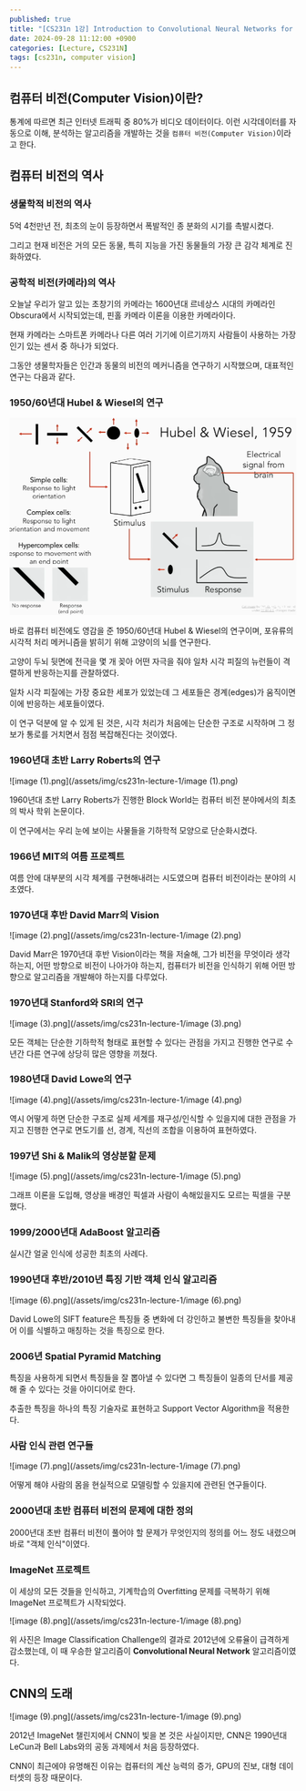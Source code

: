```yaml
---
published: true
title: "[CS231n 1강] Introduction to Convolutional Neural Networks for Visual Recognition"
date: 2024-09-28 11:12:00 +0900
categories: [Lecture, CS231N]
tags: [cs231n, computer vision]
---
```


## 컴퓨터 비전(Computer Vision)이란?

통계에 따르면 최근 인터넷 트래픽 중 80%가 비디오 데이터이다. 이런 시각데이터를 자동으로 이해, 분석하는 알고리즘을 개발하는 것을 `컴퓨터 비전(Computer Vision)`이라고 한다.

## 컴퓨터 비전의 역사

### 생물학적 비전의 역사

5억 4천만년 전, 최초의 눈이 등장하면서 폭발적인 종 분화의 시기를 촉발시켰다.

그리고 현재 비전은 거의 모든 동물, 특히 지능을 가진 동물들의 가장 큰 감각 체계로 진화하였다.

### 공학적 비전(카메라)의 역사

오늘날 우리가 알고 있는 초창기의 카메라는 1600년대 르네상스 시대의 카메라인 Obscura에서 시작되었는데, 핀홀 카메라 이론을 이용한 카메라이다.

현재 카메라는 스마트폰 카메라나 다른 여러 기기에 이르기까지 사람들이 사용하는 가장 인기 있는 센서 중 하나가 되었다.

그동안 생물학자들은 인간과 동물의 비전의 메커니즘을 연구하기 시작했으며, 대표적인 연구는 다음과 같다.

### 1950/60년대 Hubel & Wiesel의 연구

![image.png](/assets/img/cs231n-lecture-1/image.png)

바로 컴퓨터 비전에도 영감을 준 1950/60년대 Hubel & Wiesel의 연구이며, 포유류의 시각적 처리 메커니즘을 밝히기 위해 고양이의 뇌를 연구한다.

고양이 두뇌 뒷면에 전극을 몇 개 꽂아 어떤 자극을 줘야 일차 시각 피질의 뉴런들이 격렬하게 반응하는지를 관찰하였다.

일차 시각 피질에는 가장 중요한 세포가 있었는데 그 세포들은 경계(edges)가 움직이면 이에 반응하는 세포들이였다.

이 연구 덕분에 알 수 있게 된 것은, 시각 처리가 처음에는 단순한 구조로 시작하며 그 정보가 통로를 거치면서 점점 복잡해진다는 것이였다.

### 1960년대 초반 Larry Roberts의 연구

![image (1).png](/assets/img/cs231n-lecture-1/image (1).png)

1960년대 초반 Larry Roberts가 진행한 Block World는 컴퓨터 비전 분야에서의 최초의 박사 학위 논문이다.

이 연구에서는 우리 눈에 보이는 사물들을 기하학적 모양으로 단순화시켰다.

### 1966년 MIT의 여름 프로젝트

여름 안에 대부분의 시각 체계를 구현해내려는 시도였으며 컴퓨터 비전이라는 분야의 시초였다.

### 1970년대 후반 David Marr의 Vision

![image (2).png](/assets/img/cs231n-lecture-1/image (2).png)

David Marr은 1970년대 후반 Vision이라는 책을 저술해, 그가 비전을 무엇이라 생각하는지, 어떤 방향으로 비전이 나아가야 하는지, 컴퓨터가 비전을 인식하기 위해 어떤 방향으로 알고리즘을 개발해야 하는지를 다루었다.

### 1970년대 Stanford와 SRI의 연구

![image (3).png](/assets/img/cs231n-lecture-1/image (3).png)

모든 객체는 단순한 기하학적 형태로 표현할 수 있다는 관점을 가지고 진행한 연구로 수년간 다른 연구에 상당히 많은 영향을 끼쳤다.

### 1980년대 David Lowe의 연구

![image (4).png](/assets/img/cs231n-lecture-1/image (4).png)

역시 어떻게 하면 단순한 구조로 실제 세계를 재구성/인식할 수 있을지에 대한 관점을 가지고 진행한 연구로 면도기를 선, 경계, 직선의 조합을 이용하여 표현하였다.

### 1997년 Shi & Malik의 영상분할 문제

![image (5).png](/assets/img/cs231n-lecture-1/image (5).png)

그래프 이론을 도입해, 영상을 배경인 픽셀과 사람이 속해있을지도 모르는 픽셀을 구분했다.

### 1999/2000년대 AdaBoost 알고리즘

실시간 얼굴 인식에 성공한 최초의 사례다.

### 1990년대 후반/2010년 특징 기반 객체 인식 알고리즘

![image (6).png](/assets/img/cs231n-lecture-1/image (6).png)

David Lowe의 SIFT feature은 특징들 중 변화에 더 강인하고 불변한 특징들을 찾아내어 이를 식별하고 매칭하는 것을 특징으로 한다.

### 2006년 Spatial Pyramid Matching

특징을 사용하게 되면서 특징들을 잘 뽑아낼 수 있다면 그 특징들이 일종의 단서를 제공해 줄 수 있다는 것을 아이디어로 한다.

추출한 특징을 하나의 특징 기술자로 표현하고 Support Vector Algorithm을 적용한다.

### 사람 인식 관련 연구들

![image (7).png](/assets/img/cs231n-lecture-1/image (7).png)

어떻게 해야 사람의 몸을 현실적으로 모델링할 수 있을지에 관련된 연구들이다.

### 2000년대 초반 컴퓨터 비전의 문제에 대한 정의

2000년대 초반 컴퓨터 비전이 풀어야 할 문제가 무엇인지의 정의를 어느 정도 내렸으며 바로 "객체 인식"이였다.

### ImageNet 프로젝트

이 세상의 모든 것들을 인식하고, 기계학습의 Overfitting 문제를 극복하기 위해 ImageNet 프로젝트가 시작되었다.

![image (8).png](/assets/img/cs231n-lecture-1/image (8).png)

위 사진은 Image Classification Challenge의 결과로 2012년에 오류율이 급격하게 감소했는데, 이 때 우승한 알고리즘이 **Convolutional Neural Network** 알고리즘이였다.

## CNN의 도래

![image (9).png](/assets/img/cs231n-lecture-1/image (9).png)

2012년 ImageNet 챌린지에서 CNN이 빛을 본 것은 사실이지만, CNN은 1990년대 LeCun과 Bell Labs와의 공동 과제에서 처음 등장하였다.

CNN이 최근에야 유명해진 이유는 컴퓨터의 계산 능력의 증가, GPU의 진보, 대형 데이터셋의 등장 때문이다.
